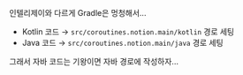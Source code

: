 인텔리제이와 다르게 Gradle은 멍청해서...
- Kotlin 코드 → `src/coroutines.notion.main/kotlin` 경로 세팅
- Java 코드 → `src/coroutines.notion.main/java` 경로 세팅

그래서 자바 코드는 기왕이면 자바 경로에 작성하자...